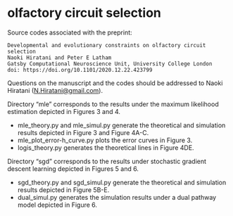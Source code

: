 # olfactory circuit selection
Source codes associated with the preprint: 
```
Developmental and evolutionary constraints on olfactory circuit selection
Naoki Hiratani and Peter E Latham
Gatsby Computational Neuroscience Unit, University College London
doi: https://doi.org/10.1101/2020.12.22.423799
```

Questions on the manuscript and the codes should be addressed to Naoki Hiratani (N.Hiratani@gmail.com).

Directory “mle” corresponds to the results under the maximum likelihood estimation depicted in Figures 3 and 4. 
* mle_theory.py and mle_simul.py generate the theoretical and simulation results depicted in Figure 3 and Figure 4A-C.
* mle_plot_error-h_curve.py plots the error curves in Figure 3. 
* logis_theory.py generates the theoretical lines in Figure 4DE.

Directory “sgd” corresponds to the results under stochastic gradient descent learning depicted in Figures 5 and 6.
* sgd_theory.py and sgd_simul.py generate the theoretical and simulation results depicted in Figure 5B-E.
* dual_simul.py generates the simulation results under a dual pathway model depicted in Figure 6.
